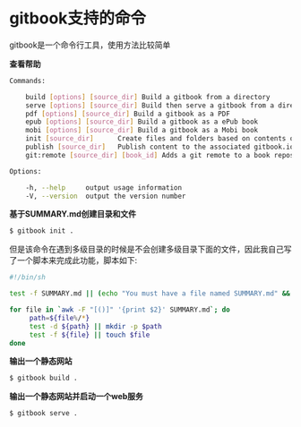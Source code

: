 gitbook支持的命令
======

gitbook是一个命令行工具，使用方法比较简单

**查看帮助**
```bash
Commands:

    build [options] [source_dir] Build a gitbook from a directory
    serve [options] [source_dir] Build then serve a gitbook from a directory
    pdf [options] [source_dir] Build a gitbook as a PDF
    epub [options] [source_dir] Build a gitbook as a ePub book
    mobi [options] [source_dir] Build a gitbook as a Mobi book
    init [source_dir]      Create files and folders based on contents of SUMMARY.md
    publish [source_dir]   Publish content to the associated gitbook.io book
    git:remote [source_dir] [book_id] Adds a git remote to a book repository

Options:

    -h, --help     output usage information
    -V, --version  output the version number

```

**基于SUMMARY.md创建目录和文件**
```bash
$ gitbook init .
```

但是该命令在遇到多级目录的时候是不会创建多级目录下面的文件，因此我自己写了一个脚本来完成此功能，脚本如下:
```bash
#!/bin/sh

test -f SUMMARY.md || (echo "You must have a file named SUMMARY.md" && exit 1)

for file in `awk -F "[()]" '{print $2}' SUMMARY.md`; do
     path=${file%/*}
     test -d ${path} || mkdir -p $path
     test -f ${file} || touch $file
done
```

**输出一个静态网站**
```bash
$ gitbook build .
```

**输出一个静态网站并启动一个web服务**
```bash
$ gitbook serve .
```

